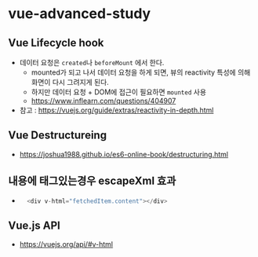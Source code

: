 # vue-advanced-study

## Vue Lifecycle hook
- 데이터 요청은 ```created```나 ```beforeMount``` 에서 한다.
    - mounted가 되고 나서 데이터 요청을 하게 되면, 뷰의 reactivity 특성에 의해 화면이 다시 그려지게 된다.
    - 하지만 데이터 요청 + DOM에 접근이 필요하면 ```mounted``` 사용
    - https://www.inflearn.com/questions/404907
- 참고 : https://vuejs.org/guide/extras/reactivity-in-depth.html

## Vue Destructureing
- https://joshua1988.github.io/es6-online-book/destructuring.html

## 내용에 태그있는경우 escapeXml 효과
- ```javascript
    <div v-html="fetchedItem.content"></div>
  ```


## Vue.js API
- https://vuejs.org/api/#v-html